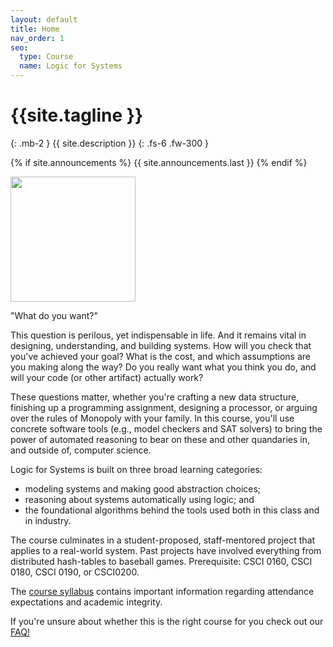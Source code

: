 ```yaml
---
layout: default
title: Home
nav_order: 1
seo:
  type: Course
  name: Logic for Systems
---
```


#  {{site.tagline }} 
{: .mb-2 }
{{ site.description }}
{: .fs-6 .fw-300 }

{% if site.announcements %} {{ site.announcements.last }} {% endif %}

<img src="https://csci1710.github.io//2022/assets/images/06.jpg" width="200">

"What do you want?"


This question is perilous, yet indispensable in life. And it remains vital in designing, understanding, and building systems. How will you check that you've achieved your goal? What is the cost, and which assumptions are you making along the way? Do you really want what you think you do, and will your code (or other artifact) actually work?

These questions matter, whether you're crafting a new data structure, finishing up a programming assignment, designing a processor, or arguing over the rules of Monopoly with your family. In this course, you'll use concrete software tools (e.g., model checkers and SAT solvers) to bring the power of automated reasoning to bear on these and other quandaries in, and outside of, computer science. 

Logic for Systems is built on three broad learning categories:
  * modeling systems and making good abstraction choices;
  * reasoning about systems automatically using logic; and
  * the foundational algorithms behind the tools used both in this class and in industry.

The course culminates in a student-proposed, staff-mentored project that applies to a real-world system. Past projects have involved everything from distributed hash-tables to baseball games. Prerequisite: CSCI 0160, CSCI 0180, CSCI 0190, or CSCI0200.

The [course syllabus](https://docs.google.com/document/d/1OJIFeb0txsfBKQnD78BGDRx-d2LDnh7SyH8Ejhik96c/preview) contains important information regarding attendance expectations and academic integrity.

If you're unsure about whether this is the right course for you check out our [FAQ!](https://docs.google.com/document/d/e/2PACX-1vQek5FgRtgmr7rdxOnq5qzTIaRoVcc0dN4dERg5qu4oJ4hTCAmWJkrBbNWUdm_zsMRtQOmzpG17fWQK/pub)
